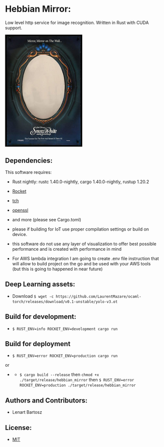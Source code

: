 # Hebbian Mirror:

Low level http service for image recognition. Written in Rust with CUDA support.

<img width="50%" height="50%" src="https://github.com/Bartoshko/hebbian_mirror/blob/master/assets/mirror.jpeg" height="100%" width="100%"/>

## Dependencies:

This software requires:

- Rust nightly: rustc 1.40.0-nightly, cargo 1.40.0-nightly, rustup 1.20.2
- [Rocket](https://rocket.rs/)
- [tch](https://docs.rs/tch/0.1.1/tch/)
- [openssl](https://github.com/openssl/openssl)
- and more (please see Cargo.toml)

- please if building for IoT use proper compilation settings or build on device.
- this software do not use any layer of visualization to offer best possible performance and is created with performance in mind
- For AWS lambda integration I am going to create .env file instruction that will allow to build project on the go and be used with your AWS tools (but this is going to happened in near future)

## Deep Learning assets:

- Download ```$ wget -c https://github.com/LaurentMazare/ocaml-torch/releases/download/v0.1-unstable/yolo-v3.ot ```

## Build for development:

- ```$ RUST_ENV=info ROCKET_ENV=development cargo run```

## Build for deployment

- ```$ RUST_ENV=error ROCKET_ENV=production cargo run```

or 

- - ```$ cargo build --release``` 
then
```chmod +x ./target/release/hebbian_mirror```
then
```$ RUST_ENV=error ROCKET_ENV=production ./target/release/hebbian_mirror```

## Authors and Contributors:

- Lenart Bartosz

## License:

- [MIT](https://opensource.org/licenses/MIT)
